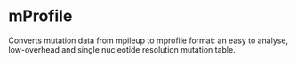 # mProfile
Converts mutation data from mpileup to mprofile format: an easy to analyse, low-overhead and single nucleotide resolution mutation table.
